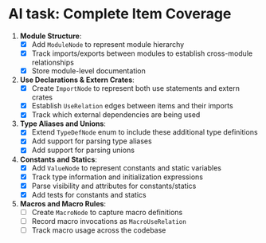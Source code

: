 
# AI task: Complete Item Coverage

1. **Module Structure**:
   - [x] Add `ModuleNode` to represent module hierarchy
   - [x] Track imports/exports between modules to establish cross-module relationships
   - [x] Store module-level documentation

2. **Use Declarations & Extern Crates**:
   - [x] Create `ImportNode` to represent both use statements and extern crates
   - [x] Establish `UseRelation` edges between items and their imports
   - [x] Track which external dependencies are being used

3. **Type Aliases and Unions**:
   - [x] Extend `TypeDefNode` enum to include these additional type definitions
   - [x] Add support for parsing type aliases
   - [x] Add support for parsing unions

4. **Constants and Statics**:
   - [x] Add `ValueNode` to represent constants and static variables
   - [x] Track type information and initialization expressions
   - [x] Parse visibility and attributes for constants/statics
   - [x] Add tests for constants and statics

5. **Macros and Macro Rules**:
   - [ ] Create `MacroNode` to capture macro definitions
   - [ ] Record macro invocations as `MacroUseRelation`
   - [ ] Track macro usage across the codebase
